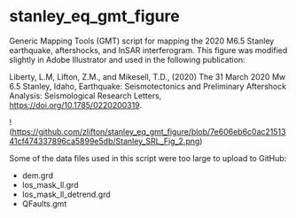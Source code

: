 # stanley_eq_gmt_figure

Generic Mapping Tools (GMT) script for mapping the 2020 M6.5 Stanley earthquake, aftershocks, and InSAR interferogram. This figure was modified slightly in Adobe Illustrator and used in the following publication:

  Liberty, L.M, Lifton, Z.M., and Mikesell, T.D., (2020) The 31 March 2020 Mw 6.5 Stanley, Idaho, Earthquake: Seismotectonics and Preliminary Aftershock Analysis: Seismological Research Letters, https://doi.org/10.1785/0220200319. 
  
  !(https://github.com/zlifton/stanley_eq_gmt_figure/blob/7e606eb6c0ac2151341cf474337896ca5899e5db/Stanley_SRL_Fig_2.png)
  
Some of the data files used in this script were too large to upload to GitHub:
  
- dem.grd
- los_mask_ll.grd
- los_mask_ll_detrend.grd
- QFaults.gmt

